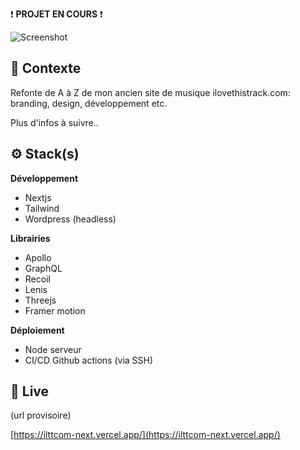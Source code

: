 ❗ **PROJET EN COURS** ❗

![Screenshot](screenshot.png)

## 📍 Contexte

Refonte de A à Z de mon ancien site de musique ilovethistrack.com: branding, design, développement etc.

Plus d'infos à suivre..

## ⚙ Stack(s)

**Développement**
- Nextjs
- Tailwind
- Wordpress (headless)

**Librairies**
- Apollo
- GraphQL
- Recoil
- Lenis
- Threejs
- Framer motion

**Déploiement**
- Node serveur
- CI/CD Github actions (via SSH)

## 🚀 Live

(url provisoire)


[https://ilttcom-next.vercel.app/](https://ilttcom-next.vercel.app/) 
